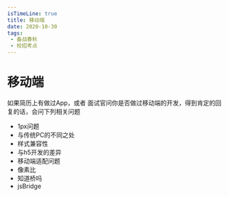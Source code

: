 ```yaml
---
isTimeLine: true
title: 移动端
date: 2020-10-30
tags:
 - 备战春秋
 - 校招考点
---
```

# 移动端
如果简历上有做过App，或者 面试官问你是否做过移动端的开发，得到肯定的回复的话，会问下列相关问题

* 1px问题
* 与传统PC的不同之处
* 样式兼容性
* 与h5开发的差异 
* 移动端适配问题
* 像素比
* 知道桥吗
* jsBridge

<comment/>